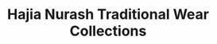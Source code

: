 ---
title: "Hajia Nurash Traditional Wear Collections"
url: /accra/hajia-nurash-traditional-wear-collections/
shop: boutique
---